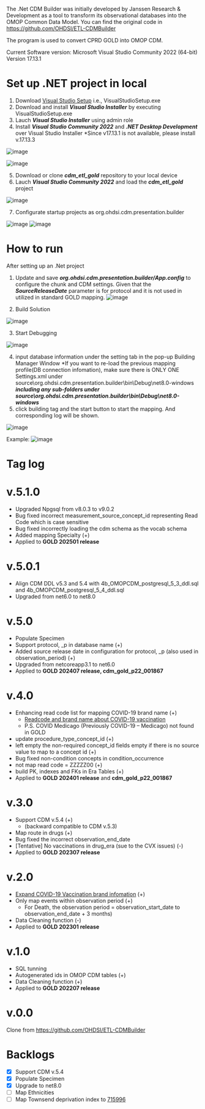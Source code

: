 The .Net CDM Builder was initially developed by Janssen Research & Development as a tool to transform its observational databases into the OMOP Common Data Model.
You can find the original code in https://github.com/OHDSI/ETL-CDMBuilder

The program is used to convert CPRD GOLD into OMOP CDM. 

Current Software version: Microsoft Visual Studio Community 2022 (64-bit) Version 17.13.1

Set up .NET project in local
=============
1. Download [Visual Studio Setup](https://visualstudio.microsoft.com/thank-you-downloading-visual-studio/?sku=Community&channel=Release&version=VS2022&source=VSLandingPage&cid=2030&passive=false) i.e., VisualStudioSetup.exe
2. Download and install ***Visual Studio Installer*** by executing VisualStudioSetup.exe
3. Lauch ***Visual Studio Installer*** using admin role
4. Install ***Visual Studio Community 2022*** and ***.NET Desktop Development*** over Visual Studio Installer *Since v17.13.1 is not available, please install v.17.13.3

![image](https://github.com/user-attachments/assets/fd811003-a8ac-4e8f-81ce-c484e30a8054)

![image](https://github.com/user-attachments/assets/91b677af-4d7c-43b4-85ab-77c603aaedeb)

5. Download or clone ***cdm_etl_gold*** repository to your local device
6. Lauch ***Visual Studio Community 2022*** and load the ***cdm_etl_gold*** project

![image](https://github.com/user-attachments/assets/c33d70f9-80ae-46f3-b2c1-4ef57a0774d6)

7. Configurate startup projects as org.ohdsi.cdm.presentation.builder

![image](https://github.com/user-attachments/assets/7d8bb2e0-f981-43e1-ad0d-bc92e92c17ef)
![image](https://github.com/user-attachments/assets/372adb85-1a75-4d1d-808c-842ba642b817)

How to run
=============
After setting up an .Net project
1. Update and save ***org.ohdsi.cdm.presentation.builder/App.config*** to configure the chunk and CDM settings.
Given that the ***SourceReleaseDate*** parameter is for protocol and it is not used in utilized in standard GOLD mapping.
![image](https://github.com/user-attachments/assets/553512ef-362a-4e0e-90c9-96e3cb2e8115)

3. Build Solution

![image](https://github.com/user-attachments/assets/906d098f-e00e-488b-9399-f0c1b10b03ba)

3. Start Debugging

![image](https://github.com/user-attachments/assets/fa027f04-af05-46b7-998e-c3e3c6323a26)

4. input database information under the setting tab in the pop-up Building Manager Window
*If you want to re-load the previous mapping profile(DB connection infomation), make sure there is ONLY ONE Settings.xml under source\org.ohdsi.cdm.presentation.builder\bin\Debug\net8.0-windows ***including any sub-folders under source\org.ohdsi.cdm.presentation.builder\bin\Debug\net8.0-windows***
5. click building tag and the start button to start the mapping. And corresponding log will be shown.

![image](https://github.com/user-attachments/assets/cd0b5fd0-2832-4c51-b15e-c446a2d1a815)

Example:
![image](https://github.com/user-attachments/assets/8714720d-35f8-4707-b901-030c741d0345)


Tag log
=============

v.5.1.0
=============
* Upgraded Npgsql from v8.0.3 to v9.0.2
* Bug fixed incorrect measurement_source_concept_id representing Read Code which is case sensitive
* Bug fixed incorrectly loading the cdm schema as the vocab schema
* Added mapping Specialty (+)
* Applied to **GOLD 202501 release**

v.5.0.1
=============
* Align CDM DDL v5.3 and 5.4 with 4b_OMOPCDM_postgresql_5_3_ddl.sql and 4b_OMOPCDM_postgresql_5_4_ddl.sql
* Upgraded from net6.0 to net8.0

v.5.0
=============
* Populate Specimen
* Support protocol, _p in database name (+)
* Added source release date in configuration for protocol, _p (also used in observation_period) (+)
* Upgraded from netcoreapp3.1 to net6.0
* Applied to **GOLD 202407 release, cdm_gold_p22_001867**


v.4.0
=============
* Enhancing read code list for mapping COVID-19 brand name (+)
    - [Readcode and brand name about COVID-19 vaccination](https://help.cegedim-healthcare.co.uk/Coronavirus_guidance/Content/Coronavirus_Guidance/Vaccinations.htm)
    - P.S. COVID Medicago (Previously COVID-19 – Medicago) not found in GOLD
* update procedure_type_concept_id (+)
* left empty the non-required concept_id fields empty if there is no source value to map to a concept id (+)
* Bug fixed non-condition concepts in condition_occurrence
* not map read code = ZZZZZ00 (+)
* build PK, indexes and FKs in Era Tables (+)
* Applied to **GOLD 202401 release** and **cdm_gold_p22_001867**

v.3.0
=============
* Support CDM v.5.4 (+)
    - (backward compatible to CDM v.5.3)
* Map route in drugs (+)
* Bug fixed the incorrect observation_end_date
* [Tentative] No vaccinations in drug_era (sue to the CVX issues) (-)
* Applied to **GOLD 202307 release**
  
v.2.0
=============
* [Expand COVID-19 Vaccination brand infomation](https://cprd.com/sites/default/files/2022-03/SARS-CoV-2%20counts%20Feb2022.pdf) (+)
* Only map events within observation period (+)
    - For Death, the observation period = observation_start_date to observation_end_date + 3 months)
* Data Cleaning function (-)
* Applied to **GOLD 202301 release**

v.1.0
=============
* SQL tunning
* Autogenerated ids in OMOP CDM tables (+)
* Data Cleaning function (+)
* Applied to **GOLD 202207 release**

v.0.0
=============
Clone from https://github.com/OHDSI/ETL-CDMBuilder

Backlogs
=============
- [x] Support CDM v.5.4
- [x] Populate Specimen 
- [x] Upgrade to net8.0
- [ ] Map Ethnicities 
- [ ] Map Townsend deprivation index to [715996](https://athena.ohdsi.org/search-terms/terms/715996) 
